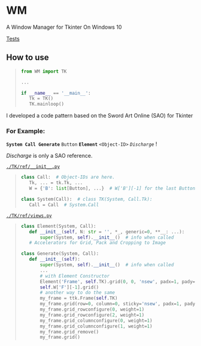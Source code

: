 # WM
A Window Manager for Tkinter On Windows 10

[Tests](https://user-images.githubusercontent.com/73524758/200260996-18de1043-4b5f-4f9c-b3ee-6e27d1903594.mp4)


## How to use
>~~~Python
>from WM import TK
>
>...
>
>if __name__ == '__main__':
>    Tk = TK()
>    TK.mainloop()
>~~~

I developed a code pattern based on the Sword Art Online (SAO) for Tkinter

###  For Example:

**`System Call Generate`** `Button` **`Element`** `<Object-ID>` _`Discharge`_ !

_Discharge_ is only a SAO reference.

[`./TK/ref/__init__.py`](./TK/ref/__init__.py)
> ~~~Python
> class Call:  # Object-IDs are here.
>    Tk, ... = tk.Tk, ...
>    W = {'B': list[Button], ...}  # W['B'][-1] for the last Button
>
> class System(Call):  # class TK(System, Call.Tk): 
>    Call = Call  # System.Call
> ~~~

 [`./TK/ref/views.py`](./TK/ref/views.py)
> ~~~python
> class Element(System, Call):
>    def __init__(self, N: str = '', *_, generic=0, **__: ...):
>        super(System, self).__init__()  # info when called
>    # Accelerators for Grid, Pack and Cropping to Image
>
> class Generate(System, Call):
>    def __init__(self):
>        super(System, self).__init__()  # info when called
>        ...
>        # with Element Constructor
>        Element('Frame', self.TK).grid(0, 0, 'nsew', padx=1, pady=1)({0: (1, 1), 1: (0, 1), 2: (1, 0)}).grid_remove()
>        self.W['F'][-1].grid()
>        # another way to do the same
>        my_frame = ttk.Frame(self.TK)
>        my_frame.grid(row=0, column=0, sticky='nsew', padx=1, pady=1)
>        my_frame.grid_rowconfigure(0, weight=1)
>        my_frame.grid_rowconfigure(2, weight=1)
>        my_frame.grid_columnconfigure(0, weight=1)
>        my_frame.grid_columnconfigure(1, weight=1)
>        my_frame.grid_remove()
>        my_frame.grid()
> ~~~




